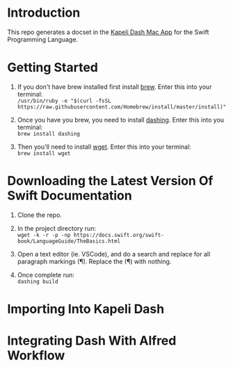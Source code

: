 # Introduction

This repo generates a docset in the [Kapeli Dash Mac App](https://kapeli.com/dash) for the Swift Programming Language.

# Getting Started

1. If you don't have brew installed first install [brew](https://brew.sh/). Enter this into your terminal:  
`/usr/bin/ruby -e "$(curl -fsSL https://raw.githubusercontent.com/Homebrew/install/master/install)"`

2. Once you have you brew, you need to install [dashing](https://github.com/technosophos/dashing#readme). Enter this into you terminal:  
`brew install dashing`

3. Then you'll need to install [wget](https://pypi.org/project/wget/#description). Enter this into your terminal:  
`brew install wget`

# Downloading the Latest Version Of Swift Documentation

1. Clone the repo.

2. In the project directory run:  
`wget -k -r -p -np https://docs.swift.org/swift-book/LanguageGuide/TheBasics.html`

3. Open a text editor (ie. VSCode), and do a search and replace for all paragraph markings (¶). Replace the (¶) with nothing.

4. Once complete run:  
`dashing build`

# Importing Into Kapeli Dash


# Integrating Dash With Alfred Workflow